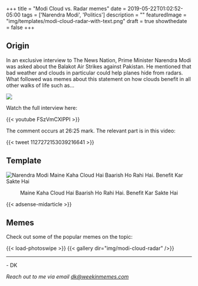 +++
title = "Modi Cloud vs. Radar memes"
date = 2019-05-22T01:02:52-05:00
tags = ['Narendra Modi', 'Politics']
description = ""
featuredImage = "img/templates/modi-cloud-radar-with-text.png"
draft = true
showthedate = false
+++

## Origin

In an exclusive interview to The News Nation, Prime Minister Narendra Modi was asked about the Balakot Air Strikes against Pakistan. He mentioned that bad weather and clouds in particular could help planes hide from radars. What followed was memes about this statement on how clouds benefit in all other walks of life such as...

<!--more-->

![](img/modi-cloud-radar/modi-cloud-radar-pakode.png)

Watch the full interview here:

{{< youtube FSzVmCXlPPI >}}

The comment occurs at 26:25 mark. The relevant part is in this video: 

{{< tweet 1127272153039216641 >}}


## Template

![Narendra Modi Maine Kaha Cloud Hai Baarish Ho Rahi Hai. Benefit Kar Sakte Hai](img/templates/modi-cloud-radar-with-text.png)
<center>Maine Kaha Cloud Hai Baarish Ho Rahi Hai. Benefit Kar Sakte Hai</center>

{{< adsense-midarticle >}}

## Memes

Check out some of the popular memes on the topic:

{{< load-photoswipe >}}
{{< gallery dir="img/modi-cloud-radar" />}}

---
\- DK

*Reach out to me via email dk@weekinmemes.com*